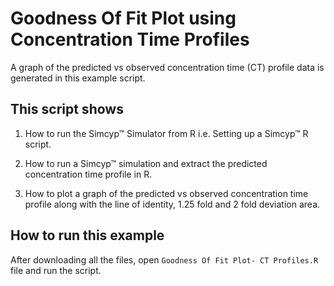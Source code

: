 # Goodness Of Fit Plot using Concentration Time Profiles

A graph of the predicted vs observed concentration time (CT) profile data is generated in this example script.  


## This script shows

1.  How to run the Simcyp™ Simulator from R i.e. Setting up a Simcyp™ R script.

2.  How to run a Simcyp™ simulation and extract the predicted concentration time profile in R.

3.  How to plot a graph of the predicted vs observed concentration time profile along with the line of identity, 1.25 fold and 2 fold deviation area.

## How to run this example

After downloading all the files, open `Goodness Of Fit Plot- CT Profiles.R` file and run the script.
